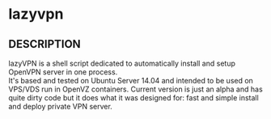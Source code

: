 # lazyvpn
## DESCRIPTION
lazyVPN is a shell script dedicated to automatically install and setup OpenVPN server in one process.<br>
It's based and tested on Ubuntu Server 14.04 and intended to be used on VPS/VDS run in OpenVZ containers.
Current version is just an alpha and has quite dirty code but it does what it was designed for: fast and simple install and deploy private VPN server.
